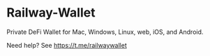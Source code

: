 # Railway-Wallet
Private DeFi Wallet for Mac, Windows, Linux, web, iOS, and Android.

Need help? See https://t.me/railwaywallet
